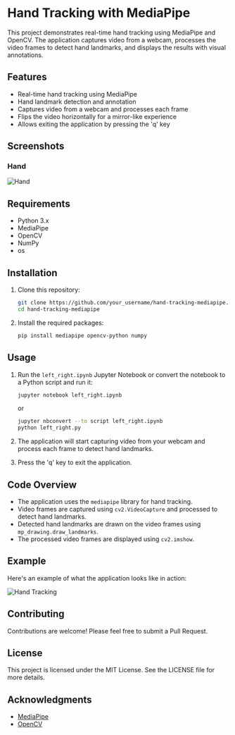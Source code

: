 # Hand Tracking with MediaPipe

This project demonstrates real-time hand tracking using MediaPipe and OpenCV. The application captures video from a webcam, processes the video frames to detect hand landmarks, and displays the results with visual annotations.

## Features

- Real-time hand tracking using MediaPipe
- Hand landmark detection and annotation
- Captures video from a webcam and processes each frame
- Flips the video horizontally for a mirror-like experience
- Allows exiting the application by pressing the 'q' key

## Screenshots

### Hand
![Hand](images/1.png)

## Requirements

- Python 3.x
- MediaPipe
- OpenCV
- NumPy
- os

## Installation

1. Clone this repository:
    ```sh
    git clone https://github.com/your_username/hand-tracking-mediapipe.git
    cd hand-tracking-mediapipe
    ```

2. Install the required packages:
    ```sh
    pip install mediapipe opencv-python numpy
    ```

## Usage

1. Run the `left_right.ipynb` Jupyter Notebook or convert the notebook to a Python script and run it:
    ```sh
    jupyter notebook left_right.ipynb
    ```
    or
    ```sh
    jupyter nbconvert --to script left_right.ipynb
    python left_right.py
    ```

2. The application will start capturing video from your webcam and process each frame to detect hand landmarks.

3. Press the 'q' key to exit the application.

## Code Overview

- The application uses the `mediapipe` library for hand tracking.
- Video frames are captured using `cv2.VideoCapture` and processed to detect hand landmarks.
- Detected hand landmarks are drawn on the video frames using `mp_drawing.draw_landmarks`.
- The processed video frames are displayed using `cv2.imshow`.

## Example

Here's an example of what the application looks like in action:

![Hand Tracking](path_to_example_image.png)

## Contributing

Contributions are welcome! Please feel free to submit a Pull Request.

## License

This project is licensed under the MIT License. See the LICENSE file for more details.

## Acknowledgments

- [MediaPipe](https://mediapipe.dev/)
- [OpenCV](https://opencv.org/)

